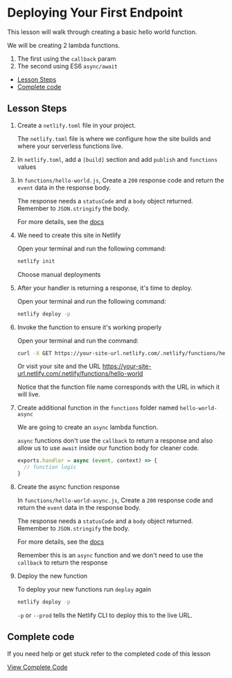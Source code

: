 # Deploying Your First Endpoint

This lesson will walk through creating a basic hello world function.

We will be creating 2 lambda functions.

1. The first using the `callback` param
2. The second using ES6 `async/await`

- [Lesson Steps](#lesson-steps)
- [Complete code](#complete-code)

## Lesson Steps

1. Create a `netlify.toml` file in your project.

    The `netlify.toml` file is where we configure how the site builds and where your serverless functions live.

2. In `netlify.toml`, add a `[build]` section and add `publish` and `functions` values

3. In `functions/hello-world.js`, Create a `200` response code and return the `event` data in the response body.

    The response needs a `statusCode` and a `body` object returned. Remember to `JSON.stringify` the body.

    For more details, see the [docs](https://bit.ly/2uEFyKU)

3. We need to create this site in Netlify

    Open your terminal and run the following command:

    ```bash
    netlify init
    ```

    Choose manual deployments

4. After your handler is returning a response, it's time to deploy.

    Open your terminal and run the following command:

    ```bash
    netlify deploy -p
    ```

5. Invoke the function to ensure it's working properly

    Open your terminal and run the command:

    ```bash
    curl -X GET https://your-site-url.netlify.com/.netlify/functions/hello-world
    ```

    Or visit your site and the URL https://your-site-url.netlify.com/.netlify/functions/hello-world

    Notice that the function file name corresponds with the URL in which it will live.

6. Create additional function in the `functions` folder named `hello-world-async`

    We are going to create an `async` lambda function.

    `async` functions don't use the `callback` to return a response and also allow us to use `await` inside our function body for cleaner code.

    ```js
    exports.handler = async (event, context) => {
      // function logic
    }
    ```

7. Create the async function response

    In `functions/hello-world-async.js`, Create a `200` response code and return the `event` data in the response body.

    The response needs a `statusCode` and a `body` object returned. Remember to `JSON.stringify` the body.

    For more details, see the [docs](https://bit.ly/2uEFyKU)

    Remember this is an `async` function and we don't need to use the `callback` to return the response

8. Deploy the new function

    To deploy your new functions run `deploy` again

    ```bash
    netlify deploy -p
    ```

    `-p` or `--prod` tells the Netlify CLI to deploy this to the live URL.








## Complete code

If you need help or get stuck refer to the completed code of this lesson

[View Complete Code](https://github.com/DavidWells/netlify-functions-workshop/tree/master/lessons-code-complete/core-concepts/1-hello-world)

